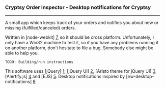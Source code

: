 ### Cryptsy Order Inspector - Desktop notifications for Cryptsy ###
-------------------------------------------------------------------

A small app which keeps track of your orders and notifies you about new or missing (fulfilled/canceled) orders. 

Written in [node-webkit] [7], so it should be cross platform. Unfortunately, I only have a Win32 machine to test it, so if you have any problems running it on another platform, don't hesitate to file a bug. Somebody else might be able to help you.

    TODO: Building/run instructions

This software uses [jQuery] [1], [jQuery UI] [2], [Aristo theme for jQuery UI] [3], [Alertify.js] [4] and [EJS] [5]. Desktop notifications inspired by [nw-desktop-notifications] [6]

[1]: http://jquery.com/ "jQuery"
[2]: http://jqueryui.com/ "jQuery UI"
[3]: https://github.com/taitems/Aristo-jQuery-UI-Theme "Aristo Theme"
[4]: http://fabien-d.github.io/alertify.js/ "Alertify.js"
[5]: http://embeddedjs.com/ "EJS"
[6]: https://github.com/robrighter/nw-desktop-notifications "nw-desktop-notifications"
[7]: https://github.com/rogerwang/node-webkit "node-webkit"
